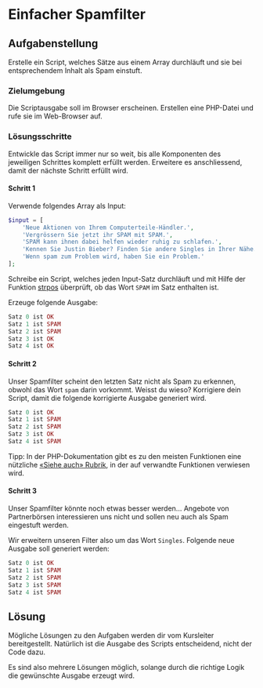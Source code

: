 # Einfacher Spamfilter

## Aufgabenstellung

Erstelle ein Script, welches Sätze aus einem Array durchläuft und sie bei entsprechendem Inhalt als Spam einstuft.

### Zielumgebung

Die Scriptausgabe soll im Browser erscheinen. Erstellen eine PHP-Datei und rufe sie im Web-Browser auf.

### Lösungsschritte

Entwickle das Script immer nur so weit, bis alle Komponenten des jeweiligen Schrittes komplett erfüllt werden. Erweitere es anschliessend, damit der nächste Schritt erfüllt wird.

#### Schritt 1

Verwende folgendes Array als Input:

```php
$input = [
    'Neue Aktionen von Ihrem Computerteile-Händler.',
    'Vergrössern Sie jetzt ihr SPAM mit SPAM.',
    'SPAM kann ihnen dabei helfen wieder ruhig zu schlafen.',
    'Kennen Sie Justin Bieber? Finden Sie andere Singles in Ihrer Nähe.',
    'Wenn spam zum Problem wird, haben Sie ein Problem.'
];
```

Schreibe ein Script, welches jeden Input-Satz durchläuft und mit Hilfe der Funktion [strpos](https://secure.php.net/manual/de/function.strpos.php) überprüft, ob das Wort `SPAM` im Satz enthalten ist.

Erzeuge folgende Ausgabe:

```php
Satz 0 ist OK
Satz 1 ist SPAM
Satz 2 ist SPAM
Satz 3 ist OK
Satz 4 ist OK
```

#### Schritt 2

Unser Spamfilter scheint den letzten Satz nicht als Spam zu erkennen, obwohl das Wort `spam` darin vorkommt. Weisst du wieso? Korrigiere dein Script, damit die folgende korrigierte Ausgabe generiert wird.

```php
Satz 0 ist OK
Satz 1 ist SPAM
Satz 2 ist SPAM
Satz 3 ist OK
Satz 4 ist SPAM
```

Tipp: In der PHP-Dokumentation gibt es zu den meisten Funktionen eine nützliche [«Siehe auch» Rubrik](https://secure.php.net/manual/de/function.strpos.php#refsect1-function.strpos-seealso), in der auf verwandte Funktionen verwiesen wird.

#### Schritt 3

Unser Spamfilter könnte noch etwas besser werden... Angebote von Partnerbörsen interessieren uns nicht und sollen neu auch als Spam eingestuft werden.

Wir erweitern unseren Filter also um das Wort `Singles`. Folgende neue Ausgabe soll generiert werden:

```php
Satz 0 ist OK
Satz 1 ist SPAM
Satz 2 ist SPAM
Satz 3 ist SPAM
Satz 4 ist SPAM
```

## Lösung

Mögliche Lösungen zu den Aufgaben werden dir vom Kursleiter bereitgestellt. Natürlich ist die Ausgabe des Scripts entscheidend, nicht der Code dazu.

Es sind also mehrere Lösungen möglich, solange durch die richtige Logik die gewünschte Ausgabe erzeugt wird.
